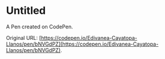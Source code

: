 # Untitled

A Pen created on CodePen.

Original URL: [https://codepen.io/Edivanea-Cayatopa-Llanos/pen/bNVGdPZ](https://codepen.io/Edivanea-Cayatopa-Llanos/pen/bNVGdPZ).

